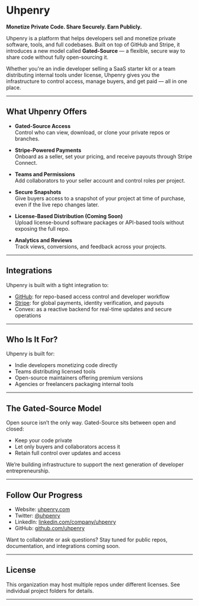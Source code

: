 # Uhpenry

**Monetize Private Code. Share Securely. Earn Publicly.**

Uhpenry is a platform that helps developers sell and monetize private software, tools, and full codebases. Built on top of GitHub and Stripe, it introduces a new model called **Gated-Source** — a flexible, secure way to share code without fully open-sourcing it.

Whether you're an indie developer selling a SaaS starter kit or a team distributing internal tools under license, Uhpenry gives you the infrastructure to control access, manage buyers, and get paid — all in one place.

---

## What Uhpenry Offers

- **Gated-Source Access**  
  Control who can view, download, or clone your private repos or branches.

- **Stripe-Powered Payments**  
  Onboard as a seller, set your pricing, and receive payouts through Stripe Connect.

- **Teams and Permissions**  
  Add collaborators to your seller account and control roles per project.

- **Secure Snapshots**  
  Give buyers access to a snapshot of your project at time of purchase, even if the live repo changes later.

- **License-Based Distribution (Coming Soon)**  
  Upload license-bound software packages or API-based tools without exposing the full repo.

- **Analytics and Reviews**  
  Track views, conversions, and feedback across your projects.

---

## Integrations

Uhpenry is built with a tight integration to:
- [GitHub](https://github.com): for repo-based access control and developer workflow
- [Stripe](https://stripe.com): for global payments, identity verification, and payouts
- Convex: as a reactive backend for real-time updates and secure operations

---

## Who Is It For?

Uhpenry is built for:
- Indie developers monetizing code directly
- Teams distributing licensed tools
- Open-source maintainers offering premium versions
- Agencies or freelancers packaging internal tools

---

## The Gated-Source Model

Open source isn’t the only way. Gated-Source sits between open and closed:
- Keep your code private
- Let only buyers and collaborators access it
- Retain full control over updates and access

We’re building infrastructure to support the next generation of developer entrepreneurship.

---

## Follow Our Progress

- Website: [uhpenry.com](https://uhpenry.com)
- Twitter: [@uhpenry](https://twitter.com/uhpenry)
- LinkedIn: [linkedin.com/company/uhpenry](https://linkedin.com/company/uhpenry)
- GitHub: [github.com/uhpenry](https://github.com/uhpenry)

Want to collaborate or ask questions? Stay tuned for public repos, documentation, and integrations coming soon.

---

## License

This organization may host multiple repos under different licenses. See individual project folders for details.

---


